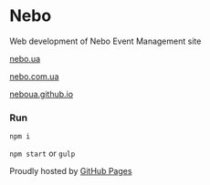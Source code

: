 # Nebo

Web development of Nebo Event Management site

[nebo.ua](http://nebo.ua)

[nebo.com.ua](http://nebo.com.ua)

[neboua.github.io](http://neboua.github.io)

### Run

`npm i`

`npm start` or `gulp`

Proudly hosted by [GitHub Pages](https://pages.github.com)
